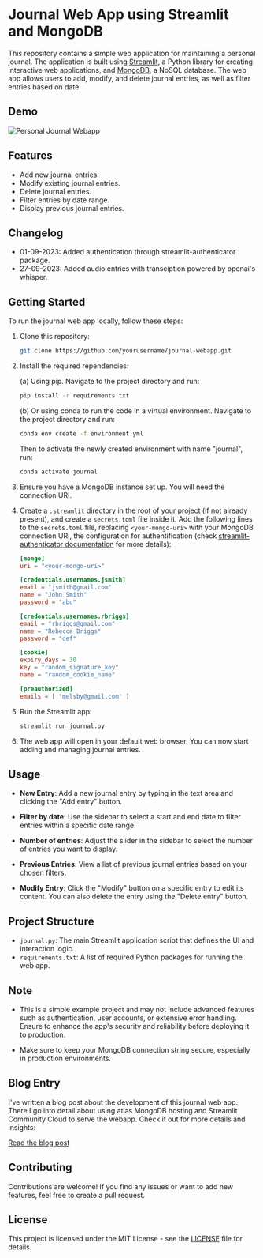 # Journal Web App using Streamlit and MongoDB

This repository contains a simple web application for maintaining a personal journal. The application is built using [Streamlit](https://streamlit.io/), a Python library for creating interactive web applications, and [MongoDB](https://www.mongodb.com/), a NoSQL database. The web app allows users to add, modify, and delete journal entries, as well as filter entries based on date.

## Demo

![Personal Journal Webapp](assets/demo.gif)

## Features

- Add new journal entries.
- Modify existing journal entries.
- Delete journal entries.
- Filter entries by date range.
- Display previous journal entries.

## Changelog

- 01-09-2023: Added authentication through streamlit-authenticator package.
- 27-09-2023: Added audio entries with transciption powered by openai's whisper.

## Getting Started

To run the journal web app locally, follow these steps:

1. Clone this repository:

   ```bash
   git clone https://github.com/yourusername/journal-webapp.git
   ```

2. Install the required rependencies:

     (a) Using pip. Navigate to the project directory and run:

      ```bash
      pip install -r requirements.txt
      ```

      (b) Or using conda to run the code in a virtual environment. Navigate to the project directory and run:
   
      ```bash
      conda env create -f environment.yml
      ```
   Then to activate the newly created environment with name "journal", run:
   
      ```bash
      conda activate journal
      ```
3. Ensure you have a MongoDB instance set up. You will need the connection URI.

4. Create a `.streamlit` directory in the root of your project (if not already present), and create a `secrets.toml` file inside it. Add the following lines to the `secrets.toml` file, replacing `<your-mongo-uri>` with your MongoDB connection URI, the configuration for authentification (check [streamlit-authenticator documentation](https://github.com/mkhorasani/Streamlit-Authenticator) for more details):

   ```toml
   [mongo]
   uri = "<your-mongo-uri>"

   [credentials.usernames.jsmith]
   email = "jsmith@gmail.com"
   name = "John Smith"
   password = "abc"

   [credentials.usernames.rbriggs]
   email = "rbriggs@gmail.com"
   name = "Rebecca Briggs"
   password = "def"

   [cookie]
   expiry_days = 30
   key = "random_signature_key"
   name = "random_cookie_name"

   [preauthorized]
   emails = [ "melsby@gmail.com" ]
   ```

5. Run the Streamlit app:

   ```bash
   streamlit run journal.py
   ```

6. The web app will open in your default web browser. You can now start adding and managing journal entries.

## Usage

- **New Entry**: Add a new journal entry by typing in the text area and clicking the "Add entry" button.

- **Filter by date**: Use the sidebar to select a start and end date to filter entries within a specific date range.

- **Number of entries**: Adjust the slider in the sidebar to select the number of entries you want to display.

- **Previous Entries**: View a list of previous journal entries based on your chosen filters.

- **Modify Entry**: Click the "Modify" button on a specific entry to edit its content. You can also delete the entry using the "Delete entry" button.

## Project Structure

- `journal.py`: The main Streamlit application script that defines the UI and interaction logic.
- `requirements.txt`: A list of required Python packages for running the web app.

## Note

- This is a simple example project and may not include advanced features such as authentication, user accounts, or extensive error handling. Ensure to enhance the app's security and reliability before deploying it to production.

- Make sure to keep your MongoDB connection string secure, especially in production environments.

## Blog Entry

I've written a blog post about the development of this journal web app. There I go into detail about using atlas MongoDB hosting and Streamlit Community Cloud to serve the webapp. Check it out for more details and insights:

[Read the blog post](https://grudloff.github.io/blog/mongodb_journal/)


## Contributing

Contributions are welcome! If you find any issues or want to add new features, feel free to create a pull request.

## License

This project is licensed under the MIT License - see the [LICENSE](LICENSE) file for details.
